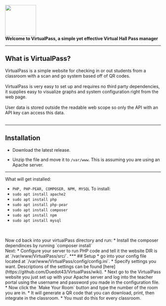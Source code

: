 <img src="https://raw.githubusercontent.com/Duedot43/VirtualPass/9964b06f96132ceec968d2db11fc68c2f3a31fe8/src/Images/preview.png" width="100" height=auto onclick='location="https://virtualpass.net"'></img><br>
**Welcome to VirtualPass, a simple yet effective Virtual Hall Pass manager**<br>
***
## What is VirtualPass?
VirtualPass is a simple website for checking in or out students from a classroom with a scan and go system based off of QR codes.<br><br>
VirtualPass is very easy to set up and requires no third party dependencies, it supplies easy to visualize graphs and system configuration right from the web page.<br><br>
User data is stored outside the readable web scope so only the API with an API key can access this data.<br><br>
***
## Installation
* Download the latest release.<br>

* Unzip the file and move it to `/var/www`. This is assuming you are using an Apache server.<br>

-------------------------------------------------------------------------------------------------------------------------------------------------------------------

What will get installed:
*   `PHP, PHP-PEAR, COMPOSER, NPM, MYSQL`
To install:
*  `sudo apt install apache2`
*  `sudo apt install php`
*  `sudo apt install php-pear`
*  `sudo apt install composer`
*  `sudo apt install npm`
*  `sudo apt install mysql`
  <br>
 <br>
Now cd back into your virtualPass directory and run: 
* Install the composer dependinces by running `composer install`<br>
Next:
* Configure your server to run PHP code and tell it the website DIR is at `/var/www/VirtualPass/src/`.
***
## Setup
* go into your config file located at `/var/www/VirtualPass/config/config.ini`.
* Specify settings you want. Descriptions of the settings can be found [here](https://github.com/Duedot43/VirtualPass/wiki).
* Next go to the VirtualPass website you just set up with your Apache server and log into the teacher portal using the username and password you made in the configuration file.
* Now click the `Make Your Room` button and type the number of the room you are in.
* It will generate a QR code that you can download, print, then integrate in the classroom.
* You must do this for every classroom.


